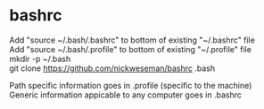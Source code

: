 # bashrc  

Add "source \~/.bash/.bashrc" to bottom of existing "\~/.bashrc" file  
Add "source \~/.bash/.profile" to bottom of existing "\~/.profile" file  
mkdir -p ~/.bash  
git clone https://github.com/nickweseman/bashrc .bash  

Path specific information goes in .profile  (specific to the machine)  
Generic information appicable to any computer goes in .bashrc  
